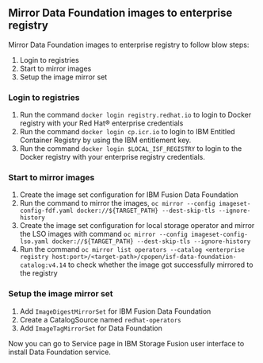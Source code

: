 ## Mirror Data Foundation images to enterprise registry

Mirror Data Foundation images to enterprise registry to follow blow steps:

1. Login to registries
2. Start to mirror images
3. Setup the image mirror set

### Login to registries

1. Run the command `docker login registry.redhat.io` to login to Docker registry with your Red Hat® enterprise credentials
2. Run the command `docker login cp.icr.io` to login to IBM Entitled Container Registry by using the IBM entitlement key.
3. Run the command `docker login $LOCAL_ISF_REGISTRY` to login to the Docker registry with your enterprise registry credentials.

### Start to mirror images

1. Create the image set configuration for IBM Fusion Data Foundation
2. Run the command to mirror the images, `oc mirror --config imageset-config-fdf.yaml docker://${TARGET_PATH} --dest-skip-tls --ignore-history`
3. Create the image set configuration for local storage operator and mirror the LSO images with command `oc mirror --config imageset-config-lso.yaml docker://${TARGET_PATH} --dest-skip-tls --ignore-history`
4. Run the command `oc mirror list operators --catalog <enterprise registry host:port>/<target-path>/cpopen/isf-data-foundation-catalog:v4.14` to check whether the image got successfully mirrored to the registry

### Setup the image mirror set

1. Add `ImageDigestMirrorSet` for IBM Fusion Data Foundation
2. Create a CatalogSource named `redhat-operators`
3. Add `ImageTagMirrorSet` for Data Foundation

Now you can go to Service page in IBM Storage Fusion user interface to install Data Foundation service.